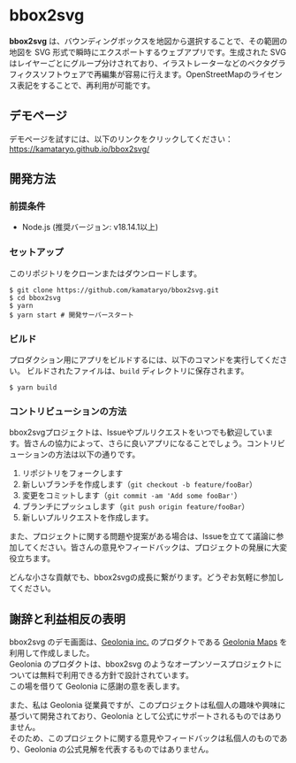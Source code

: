 # bbox2svg

**bbox2svg** は、バウンディングボックスを地図から選択することで、その範囲の地図を SVG 形式で瞬時にエクスポートするウェブアプリです。生成された SVG はレイヤーごとにグループ分けされており、イラストレーターなどのベクタグラフィクスソフトウェアで再編集が容易に行えます。OpenStreetMapのライセンス表記をすることで、再利用が可能です。

## デモページ

デモページを試すには、以下のリンクをクリックしてください：
https://kamataryo.github.io/bbox2svg/


## 開発方法

### 前提条件

- Node.js (推奨バージョン: v18.14.1以上)

### セットアップ

このリポジトリをクローンまたはダウンロードします。

```shell
$ git clone https://github.com/kamataryo/bbox2svg.git
$ cd bbox2svg
$ yarn
$ yarn start # 開発サーバースタート
```

### ビルド

プロダクション用にアプリをビルドするには、以下のコマンドを実行してください。
ビルドされたファイルは、`build` ディレクトリに保存されます。

```shell
$ yarn build
```

### コントリビューションの方法

bbox2svgプロジェクトは、Issueやプルリクエストをいつでも歓迎しています。皆さんの協力によって、さらに良いアプリになることでしょう。コントリビューションの方法は以下の通りです。

1. リポジトリをフォークします
1. 新しいブランチを作成します（`git checkout -b feature/fooBar`）
1. 変更をコミットします（`git commit -am 'Add some fooBar'`）
1. ブランチにプッシュします（`git push origin feature/fooBar`）
1. 新しいプルリクエストを作成します。

また、プロジェクトに関する問題や提案がある場合は、Issueを立てて議論に参加してください。皆さんの意見やフィードバックは、プロジェクトの発展に大変役立ちます。

どんな小さな貢献でも、bbox2svgの成長に繋がります。どうぞお気軽に参加してください。


## 謝辞と利益相反の表明

bbox2svg のデモ画面は、[Geolonia inc.](https://geolonia.com) のプロダクトである [Geolonia Maps](https://geolonia.com/maps/) を利用して作成しました。  
Geolonia のプロダクトは、bbox2svg のようなオープンソースプロジェクトについては無料で利用できる方針で設計されています。  
この場を借りて Geolonia に感謝の意を表します。  

また、私は Geolonia 従業員ですが、このプロジェクトは私個人の趣味や興味に基づいて開発されており、Geolonia として公式にサポートされるものではありません。  
そのため、このプロジェクトに関する意見やフィードバックは私個人のものであり、Geolonia の公式見解を代表するものではありません。  
